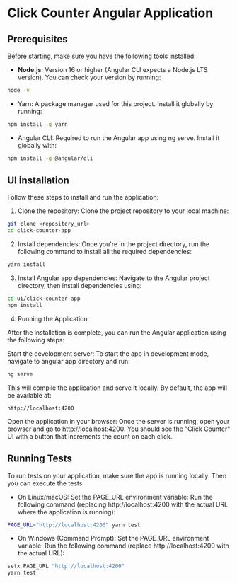 # Click Counter Angular Application

## Prerequisites

Before starting, make sure you have the following tools installed:

- **Node.js**: Version 16 or higher (Angular CLI expects a Node.js LTS version). You can check your version by running:
```bash
node -v
 ```

- Yarn: A package manager used for this project. Install it globally by running:
```bash
npm install -g yarn
```

- Angular CLI: Required to run the Angular app using ng serve. Install it globally with:
```bash
npm install -g @angular/cli
```

## UI installation

Follow these steps to install and run the application:

1. Clone the repository: Clone the project repository to your local machine:
```bash
git clone <repository_url>
cd click-counter-app
```

2. Install dependencies: Once you're in the project directory, run the following command to install all the required dependencies:
```bash
yarn install
```

3. Install Angular app dependencies: Navigate to the Angular project directory, then install dependencies using:
```bash
cd ui/click-counter-app
npm install
```

4. Running the Application

After the installation is complete, you can run the Angular application using the following steps:

Start the development server: To start the app in development mode, navigate to angular app directory and run:
```bash
ng serve
```

This will compile the application and serve it locally. By default, the app will be available at:
```
http://localhost:4200
```

Open the application in your browser: Once the server is running, open your browser and go to http://localhost:4200. 
You should see the "Click Counter" UI with a button that increments the count on each click.

## Running Tests
To run tests on your application, make sure the app is running locally. Then you can execute the tests:

- On Linux/macOS:
Set the PAGE_URL environment variable: Run the following command (replacing http://localhost:4200 with the actual URL where the application is running):
```bash
PAGE_URL="http://localhost:4200" yarn test
```

- On Windows (Command Prompt):
Set the PAGE_URL environment variable: Run the following command (replace http://localhost:4200 with the actual URL):
```cmd
setx PAGE_URL "http://localhost:4200"
yarn test
```
